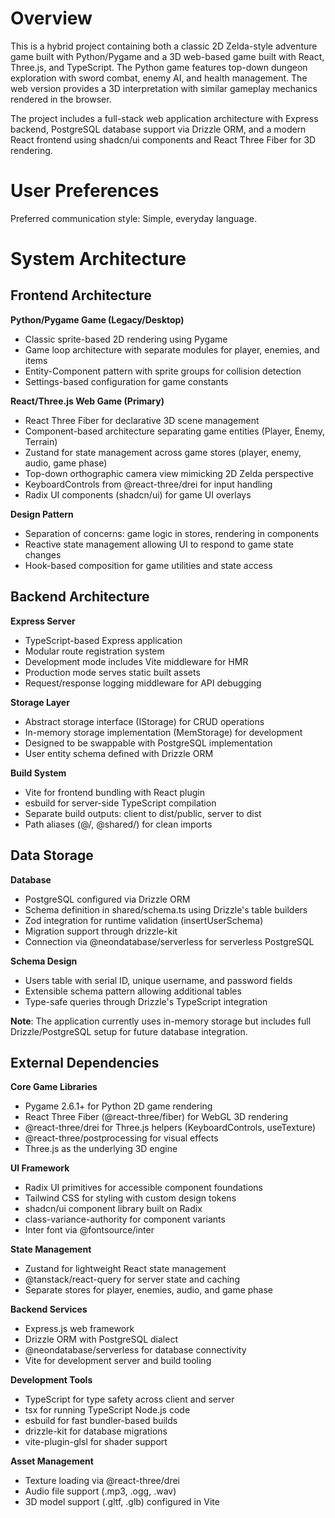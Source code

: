 # Overview

This is a hybrid project containing both a classic 2D Zelda-style adventure game built with Python/Pygame and a 3D web-based game built with React, Three.js, and TypeScript. The Python game features top-down dungeon exploration with sword combat, enemy AI, and health management. The web version provides a 3D interpretation with similar gameplay mechanics rendered in the browser.

The project includes a full-stack web application architecture with Express backend, PostgreSQL database support via Drizzle ORM, and a modern React frontend using shadcn/ui components and React Three Fiber for 3D rendering.

# User Preferences

Preferred communication style: Simple, everyday language.

# System Architecture

## Frontend Architecture

**Python/Pygame Game (Legacy/Desktop)**
- Classic sprite-based 2D rendering using Pygame
- Game loop architecture with separate modules for player, enemies, and items
- Entity-Component pattern with sprite groups for collision detection
- Settings-based configuration for game constants

**React/Three.js Web Game (Primary)**
- React Three Fiber for declarative 3D scene management
- Component-based architecture separating game entities (Player, Enemy, Terrain)
- Zustand for state management across game stores (player, enemy, audio, game phase)
- Top-down orthographic camera view mimicking 2D Zelda perspective
- KeyboardControls from @react-three/drei for input handling
- Radix UI components (shadcn/ui) for game UI overlays

**Design Pattern**
- Separation of concerns: game logic in stores, rendering in components
- Reactive state management allowing UI to respond to game state changes
- Hook-based composition for game utilities and state access

## Backend Architecture

**Express Server**
- TypeScript-based Express application
- Modular route registration system
- Development mode includes Vite middleware for HMR
- Production mode serves static built assets
- Request/response logging middleware for API debugging

**Storage Layer**
- Abstract storage interface (IStorage) for CRUD operations
- In-memory storage implementation (MemStorage) for development
- Designed to be swappable with PostgreSQL implementation
- User entity schema defined with Drizzle ORM

**Build System**
- Vite for frontend bundling with React plugin
- esbuild for server-side TypeScript compilation
- Separate build outputs: client to dist/public, server to dist
- Path aliases (@/, @shared/) for clean imports

## Data Storage

**Database**
- PostgreSQL configured via Drizzle ORM
- Schema definition in shared/schema.ts using Drizzle's table builders
- Zod integration for runtime validation (insertUserSchema)
- Migration support through drizzle-kit
- Connection via @neondatabase/serverless for serverless PostgreSQL

**Schema Design**
- Users table with serial ID, unique username, and password fields
- Extensible schema pattern allowing additional tables
- Type-safe queries through Drizzle's TypeScript integration

**Note**: The application currently uses in-memory storage but includes full Drizzle/PostgreSQL setup for future database integration.

## External Dependencies

**Core Game Libraries**
- Pygame 2.6.1+ for Python 2D game rendering
- React Three Fiber (@react-three/fiber) for WebGL 3D rendering
- @react-three/drei for Three.js helpers (KeyboardControls, useTexture)
- @react-three/postprocessing for visual effects
- Three.js as the underlying 3D engine

**UI Framework**
- Radix UI primitives for accessible component foundations
- Tailwind CSS for styling with custom design tokens
- shadcn/ui component library built on Radix
- class-variance-authority for component variants
- Inter font via @fontsource/inter

**State Management**
- Zustand for lightweight React state management
- @tanstack/react-query for server state and caching
- Separate stores for player, enemies, audio, and game phase

**Backend Services**
- Express.js web framework
- Drizzle ORM with PostgreSQL dialect
- @neondatabase/serverless for database connectivity
- Vite for development server and build tooling

**Development Tools**
- TypeScript for type safety across client and server
- tsx for running TypeScript Node.js code
- esbuild for fast bundler-based builds
- drizzle-kit for database migrations
- vite-plugin-glsl for shader support

**Asset Management**
- Texture loading via @react-three/drei
- Audio file support (.mp3, .ogg, .wav)
- 3D model support (.gltf, .glb) configured in Vite